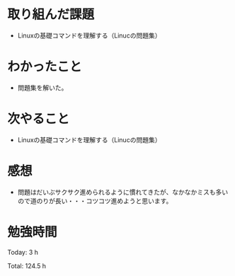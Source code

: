 # 取り組んだ課題
- Linuxの基礎コマンドを理解する（Linucの問題集）

# わかったこと
- 問題集を解いた。
  
# 次やること
- Linuxの基礎コマンドを理解する（Linucの問題集）

# 感想
- 問題はだいぶサクサク進められるように慣れてきたが、なかなかミスも多いので道のりが長い・・・コツコツ進めようと思います。

# 勉強時間
Today: 3 h

Total: 124.5 h
